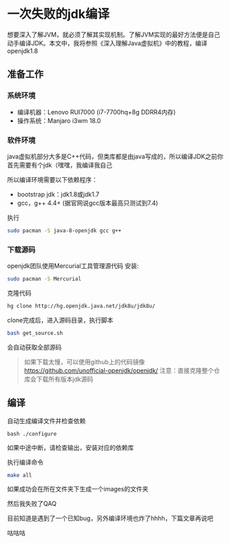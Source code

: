# 一次失败的jdk编译


想要深入了解JVM，就必须了解其实现机制。了解JVM实现的最好方法便是自己动手编译JDK。本文中，我将参照《深入理解Java虚拟机》中的教程，编译openjdk1.8 

## 准备工作

### 系统环境
- 编译机器：Lenovo RUI7000 (i7-7700hq+8g DDRR4内存)
- 操作系统：Manjaro i3wm 18.0


### 软件环境

java虚拟机部分大多是C++代码，但类库都是由java写成的，所以编译JDK之前你首先需要有个jdk（嘿嘿，我编译我自己

所以编译环境需要以下依赖程序：
- bootstrap jdk：jdk1.8或jdk1.7
- gcc，g++ 4.4+ (据官网说gcc版本最高只测试到7.4)

执行
```bash
sudo pacman -S java-8-openjdk gcc g++
```


### 下载源码
openjdk团队使用Mercurial工具管理源代码
安装:
```bash
sudo pacman -S Mercurial  
```
克隆代码
```bash
hg clone http://hg.openjdk.java.net/jdk8u/jdk8u/
```
clone完成后，进入源码目录，执行脚本
```bash
bash get_source.sh
```
会自动获取全部源码

>如果下载太慢，可以使用github上的代码镜像
>https://github.com/unofficial-openjdk/openjdk/
>注意：直接克隆整个仓库会下载所有版本jdk源码

## 编译
自动生成编译文件并检查依赖
```
bash ./configure
```
如果中途中断，请检查输出，安装对应的依赖库

执行编译命令
```bash
make all
```
如果成功会在所在文件夹下生成一个images的文件夹

然后我失败了QAQ

目前知道是遇到了一个已知bug，另外编译环境也炸了hhhh，下篇文章再说吧

咕咕咕



